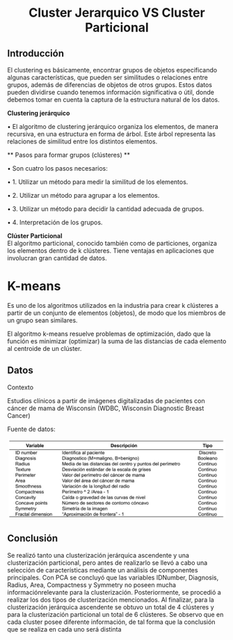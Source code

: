 <h1 align="center"> Cluster Jerarquico VS Cluster Particional </h1>

## Introducción
El clustering es básicamente, encontrar grupos de objetos especificando algunas características, que pueden ser similitudes o relaciones entre grupos, además de diferencias de objetos de otros grupos. Estos datos pueden dividirse cuando tenemos información significativa o útil, donde debemos tomar en cuenta la captura de la estructura natural de los datos.
 
**Clustering jerárquico**
 
• El algoritmo de clustering jerárquico organiza los elementos, de manera 
recursiva, en una estructura en forma de árbol. Este árbol representa las 
relaciones de similitud entre los distintos elementos.
 
** Pasos para formar grupos (clústeres) **
 
• Son cuatro los pasos necesarios:
 
 
• 1. Utilizar un método para medir la similitud de los elementos.
 
• 2. Utilizar un método para agrupar a los elementos.
 
• 3. Utilizar un método para decidir la cantidad adecuada de grupos.
 
• 4. Interpretación de los grupos.
 
**Clúster Particional**  
El algoritmo particional, conocido también como de particiones, organiza los 
elementos dentro de k clústeres. Tiene ventajas en aplicaciones que involucran 
gran cantidad de datos.
 
# K-means
 
Es uno de los algoritmos utilizados en la industria para crear k clústeres a partir de 
un conjunto de elementos (objetos), de modo que los miembros de un grupo sean 
similares.
 
El algoritmo k-means resuelve problemas de optimización, dado que la función es 
minimizar (optimizar) la suma de las distancias de cada elemento al centroide de 
un clúster.
 
 ## Datos
 
Contexto
 
Estudios clínicos a partir de imágenes digitalizadas de pacientes con cáncer de 
mama de Wisconsin (WDBC, Wisconsin Diagnostic Breast Cancer)
 
 Fuente de datos:
<p align='center'>
  <a href="https://github.com/LuisJavierFI/ClusterJerarquico-vs-ClusterParticional"><img src = "Datos.JPG"  width = 500> </a>
</p>

## Conclusión 
Se realizó tanto una clusterización jerárquica ascendente y una clusterización particional, pero antes de realizarlo se llevó a cabo una selección de características mediante un análisis de componentes principales. Con PCA se concluyó que las variables IDNumber, Diagnosis, Radius, Area, Compactness y Symmetry no poseen mucha informaciónrelevante para la clusterización.
Posteriormente, se procedió a realizar los dos tipos de clusterización mencionados. Al finalizar, para la clusterización jerárquica ascendente se obtuvo un total de 4 clústeres y para la clusterización particional un total de 6 clústeres.
Se observo que en cada cluster posee diferente información, de tal forma que la conclusión que se realiza en cada uno será distinta
